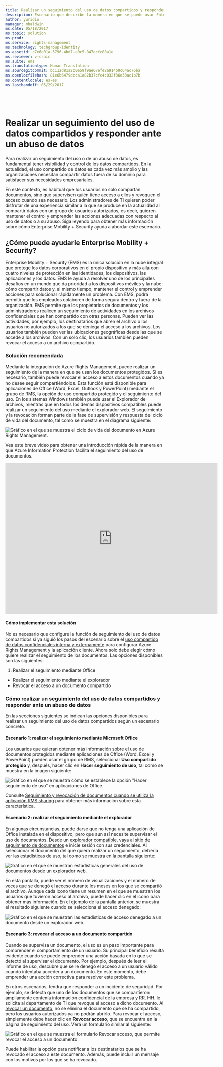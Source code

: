 ```yaml
---
title: Realizar un seguimiento del uso de datos compartidos y responder ante un abuso de datos | Microsoft Docs
description: Escenario que describe la manera en que se puede usar Enterprise Mobility + Security para realizar un seguimiento del uso de datos compartidos y responder ante un abuso de datos mediante las funciones de Azure Rights Management.
author: yuridio
manager: mbaldwin
ms.date: 05/18/2017
ms.topic: solution
ms.prod: 
ms.service: rights-management
ms.technology: techgroup-identity
ms.assetid: c7e6e01a-5796-4bd7-a0c5-847ecfc08a1e
ms.reviewer: v-craic
ms.suite: ems
ms.translationtype: Human Translation
ms.sourcegitcommit: bc112d81a2b0e59f9ae67efe2a914b0c64ac76ba
ms.openlocfilehash: 81e6b6479dcca1a82b37cfc4c832f36e33ac1b7b
ms.contentlocale: es-es
ms.lasthandoff: 05/29/2017



---
```


# <a name="track-usage-of-shared-data-and-respond-to-data-abuse"></a>Realizar un seguimiento del uso de datos compartidos y responder ante un abuso de datos

Para realizar un seguimiento del uso o de un abuso de datos, es fundamental tener visibilidad y control de los datos compartidos. En la actualidad, el uso compartido de datos es cada vez más amplio y las organizaciones necesitan compartir datos fuera de su dominio para satisfacer sus necesidades empresariales.

En este contexto, es habitual que los usuarios no solo compartan documentos, sino que supervisen quién tiene acceso a ellos y revoquen el acceso cuando sea necesario. Los administradores de TI quieren poder disfrutar de una experiencia similar a la que se produce en la actualidad al compartir datos con un grupo de usuarios autorizados, es decir, quieren mantener el control y emprender las acciones adecuadas con respecto al uso de datos o a su abuso. Siga leyendo para obtener más información sobre cómo Enterprise Mobility + Security ayuda a abordar este escenario.

## <a name="how-can-enterprise-mobility--security-help-you"></a>¿Cómo puede ayudarle Enterprise Mobility + Security?
Enterprise Mobility + Security (EMS) es la única solución en la nube integral que protege los datos corporativos en el propio dispositivo y más allá con cuatro niveles de protección en las identidades, los dispositivos, las aplicaciones y los datos. EMS le ayuda a resolver uno de los principales desafíos en un mundo que da prioridad a los dispositivos móviles y la nube: cómo compartir datos y, al mismo tiempo, mantener el control y emprender acciones para solucionar rápidamente un problema. Con EMS, podrá permitir que los empleados colaboren de forma segura dentro y fuera de la organización. EMS permite que los propietarios de documentos y los administradores realicen un seguimiento de actividades en los archivos confidenciales que han compartido con otras personas. Pueden ver las actividades, por ejemplo, los destinatarios que abren el archivo o los usuarios no autorizados a los que se deniega el acceso a los archivos. Los usuarios también pueden ver las ubicaciones geográficas desde las que se accede a los archivos. Con un solo clic, los usuarios también pueden revocar el acceso a un archivo compartido.

### <a name="recommended-solution"></a>Solución recomendada
Mediante la integración de Azure Rights Management, puede realizar un seguimiento de la manera en que se usan los documentos protegidos. Si es necesario, también puede revocar el acceso a estos documentos cuando ya no desee seguir compartiéndolos. Esta función está disponible para aplicaciones de Office (Word, Excel, Outlook y PowerPoint) mediante el grupo de RMS, la opción de uso compartido protegido y el seguimiento del uso. En los sistemas Windows también puede usar el Explorador de archivos, mientras que en todos los demás dispositivos compatibles puede realizar un seguimiento del uso mediante el explorador web. El seguimiento y la revocación forman parte de la fase de supervisión y respuesta del ciclo de vida del documento, tal como se muestra en el diagrama siguiente:

![Gráfico en el que se muestra el ciclo de vida del documento en Azure Rights Management.](./media/infoprotect-track-usage-scenario/infoprotect-track-usage-scenario-fig1.png)

Vea este breve vídeo para obtener una introducción rápida de la manera en que Azure Information Protection facilita el seguimiento del uso de documentos.

<iframe width="675" height="480" src="https://sec.ch9.ms/ch9/76ac/35499c0a-859c-4a3e-9a5c-fa4e5d0e76ac/AzureRMSDocumentTrackingandRevocation_high.mp4 " frameborder="0" allowfullscreen></iframe>

#### <a name="how-to-implement-this-solution"></a>Cómo implementar esta solución
No es necesario que configure la función de seguimiento del uso de datos compartidos si ya siguió los pasos del escenario sobre el [uso compartido de datos confidenciales interna y externamente](https://docs.microsoft.com/enterprise-mobility-security/solutions/share-sensitive-data) para configurar Azure Rights Management y la aplicación cliente. Ahora solo debe elegir cómo quiere realizar el seguimiento de los documentos. Las opciones disponibles son las siguientes:

1. Realizar el seguimiento mediante Office
- Realizar el seguimiento mediante el explorador
- Revocar el acceso a un documento compartido

### <a name="how-to-track-usage-of-shared-data-and-respond-to-data-abuse"></a>Cómo realizar un seguimiento del uso de datos compartidos y responder ante un abuso de datos
En las secciones siguientes se indican las opciones disponibles para realizar un seguimiento del uso de datos compartidos según un escenario concreto.

#### <a name="scenario-1-track-usage-using-microsoft-office"></a>Escenario 1: realizar el seguimiento mediante Microsoft Office
Los usuarios que quieran obtener más información sobre el uso de documentos protegidos mediante aplicaciones de Office (Word, Excel y PowerPoint) pueden usar el grupo de RMS, seleccionar **Uso compartido protegido** y, después, hacer clic en **Hacer seguimiento de uso**, tal como se muestra en la imagen siguiente:

![Gráfico en el que se muestra cómo se establece la opción "Hacer seguimiento de uso" en aplicaciones de Office.](./media/infoprotect-track-usage-scenario/infoprotect-track-usage-scenario-fig2.png)

Consulte [Seguimiento y revocación de documentos cuando se utiliza la aplicación RMS sharing](https://docs.microsoft.com/information-protection/rms-client/sharing-app-track-revoke) para obtener más información sobre esta característica.

#### <a name="scenario-2-track-usage-using-browser"></a>Escenario 2: realizar el seguimiento mediante el explorador
En algunas circunstancias, puede darse que no tenga una aplicación de Office instalada en el dispositivo, pero que aun así necesite supervisar el uso de documentos. Desde un [explorador compatible](https://docs.microsoft.com/rights-management/rms-client/sharing-app-track-revoke), vaya al [sitio de seguimiento de documentos](http://go.microsoft.com/fwlink/?LinkId=529562) e inicie sesión con sus credenciales. Al seleccionar el documento del que quiera realizar un seguimiento, debería ver las estadísticas de uso, tal como se muestra en la pantalla siguiente:

![Gráfico en el que se muestran estadísticas generales del uso de documentos desde un explorador web.](./media/infoprotect-track-usage-scenario/infoprotect-track-usage-scenario-fig3.png)

En esta pantalla, puede ver el número de visualizaciones y el número de veces que se denegó el acceso durante los meses en los que se compartió el archivo. Aunque cada icono tiene un resumen en el que se muestran los usuarios que tuvieron acceso al archivo, puede hacer clic en el icono para obtener más información. En el ejemplo de la pantalla anterior, se muestra el resultado siguiente cuando se selecciona el acceso denegado:

![Gráfico en el que se muestran las estadísticas de acceso denegado a un documento desde un explorador web.](./media/infoprotect-track-usage-scenario/infoprotect-track-usage-scenario-fig4.png)

#### <a name="scenario-3-revoke-access-to-shared-document"></a>Escenario 3: revocar el acceso a un documento compartido

Cuando se supervisa un documento, el uso es un paso importante para comprender el comportamiento de un usuario. Su principal beneficio resulta evidente cuando se puede emprender una acción basada en lo que se detectó al supervisar el documento. Por ejemplo, después de leer el informe de uso, descubre que se le denegó el acceso a un usuario válido cuando intentaba acceder a un documento. En este momento, debe emprender una acción correctiva para resolver este problema.

En otros escenarios, tendrá que responder a un incidente de seguridad. Por ejemplo, se detecta que uno de los documentos que se compartieron ampliamente contenía información confidencial de la empresa y RR. HH. le solicita al departamento de TI que revoque el acceso a dicho documento. Al [revocar un documento](https://docs.microsoft.com/rights-management/rms-client/sharing-app-track-revoke), no se elimina el documento que se ha compartido, pero los usuarios autorizados ya no podrán abrirlo. Para revocar el acceso, simplemente debe hacer clic en **Revocar acceso**, que se encuentra en la página de seguimiento del uso. Verá un formulario similar al siguiente:

![Gráfico en el que se muestra el formulario Revocar acceso, que permite revocar el acceso a un documento.](./media/infoprotect-track-usage-scenario/infoprotect-track-usage-scenario-fig5.png)

Puede habilitar la opción para notificar a los destinatarios que se ha revocado el acceso a este documento. Además, puede incluir un mensaje con los motivos por los que se ha revocado.

